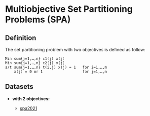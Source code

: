# Multiobjective Set Partitioning Problems (SPA)


## Definition
The set partitioning problem with two objectives is defined as follow:

    Min sum{j=1,…,n} c1(j) x(j)
    Min sum{j=1,…,n} c2(j) x(j)
    s/t sum{j=1,…,n} t(i,j) x(j) = 1   for i=1,…,m
        x(j) = 0 or 1                  for j=1,…,n


## Datasets

+ **with 2 objectives:**

    - [spa2021](spa2021.md)                           
